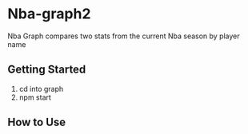 # Nba-graph2
Nba Graph compares two stats from the current Nba season by player name
## Getting Started
1. cd into graph
2. npm start

## How to Use
